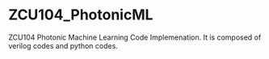# ZCU104_PhotonicML
ZCU104 Photonic Machine Learning Code Implemenation. It is composed of verilog codes and python codes.
